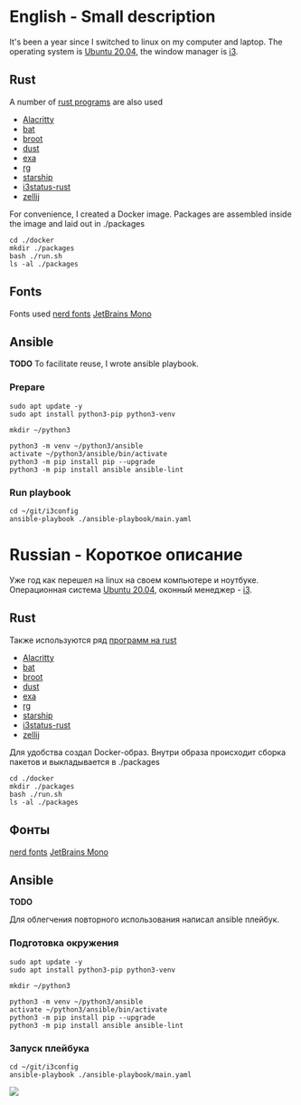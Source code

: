 # English - Small description 

It's been a year since I switched to linux on my computer and laptop. The operating system is [Ubuntu 20.04](https://releases.ubuntu.com/20.04/), the window manager is [i3](https://i3wm.org/).

## Rust
A number of [rust programs](https://www.linux.org.ru/forum/talks/15282317) are also used

* [Alacritty](https://github.com/jwilm/alacritty)
* [bat](https://github.com/sharkdp/bat)
* [broot](https://dystroy.org/broot/)
* [dust](https://github.com/bootandy/dust)
* [exa](https://the.exa.website/)
* [rg](https://github.com/BurntSushi/ripgrep)
* [starship](https://starship.rs/)
* [i3status-rust](https://github.com/greshake/i3status-rust)
* [zellij](https://github.com/zellij-org/zellij)

For convenience, I created a Docker image. Packages are assembled inside the image and laid out in ./packages

```
cd ./docker
mkdir ./packages
bash ./run.sh
ls -al ./packages
```

## Fonts 
Fonts used
[nerd fonts](https://www.nerdfonts.com/)
[JetBrains Mono](https://www.jetbrains.com/ru-ru/lp/mono/)

## Ansible

**TODO**
To facilitate reuse, I wrote ansible playbook.

### Prepare

``` 
sudo apt update -y
sudo apt install python3-pip python3-venv

mkdir ~/python3

python3 -m venv ~/python3/ansible
activate ~/python3/ansible/bin/activate
python3 -m pip install pip --upgrade
python3 -m pip install ansible ansible-lint

```

### Run playbook
```
cd ~/git/i3config
ansible-playbook ./ansible-playbook/main.yaml

```
# Russian - Короткое описание

Уже год как перешел на linux на своем компьютере и ноутбуке. Операционная система [Ubuntu 20.04](https://releases.ubuntu.com/20.04/), оконный менеджер - [i3](https://i3wm.org/).

## Rust
Также используются ряд [программ на rust](https://www.linux.org.ru/forum/talks/15282317)

* [Alacritty](https://github.com/jwilm/alacritty)
* [bat](https://github.com/sharkdp/bat)
* [broot](https://dystroy.org/broot/)
* [dust](https://github.com/bootandy/dust)
* [exa](https://the.exa.website/)
* [rg](https://github.com/BurntSushi/ripgrep)
* [starship](https://starship.rs/)
* [i3status-rust](https://github.com/greshake/i3status-rust)
* [zellij](https://github.com/zellij-org/zellij)

Для удобства создал Docker-образ. Внутри образа происходит сборка пакетов и выкладывается в ./packages

```
cd ./docker
mkdir ./packages
bash ./run.sh
ls -al ./packages
```

## Фонты
[nerd fonts](https://www.nerdfonts.com/)
[JetBrains Mono](https://www.jetbrains.com/ru-ru/lp/mono/)

## Ansible

**TODO**

Для облегчения повторного использования написал ansible плейбук.

### Подготовка окружения

``` 
sudo apt update -y
sudo apt install python3-pip python3-venv

mkdir ~/python3

python3 -m venv ~/python3/ansible
activate ~/python3/ansible/bin/activate
python3 -m pip install pip --upgrade
python3 -m pip install ansible ansible-lint

```

### Запуск плейбука
```
cd ~/git/i3config
ansible-playbook ./ansible-playbook/main.yaml
```

![](https://i.imgur.com/khiyp9L.png)
